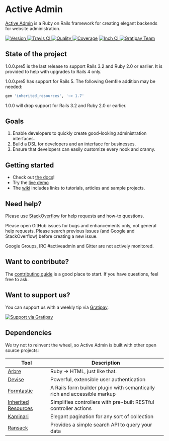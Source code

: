 # Active Admin

[Active Admin](https://www.activeadmin.info) is a Ruby on Rails framework for creating elegant backends for website administration.

[![Version         ](http://img.shields.io/gem/v/activeadmin.svg)                               ](https://rubygems.org/gems/activeadmin)
[![Travis CI       ](http://img.shields.io/travis/activeadmin/activeadmin/master.svg)           ](https://travis-ci.org/activeadmin/activeadmin)
[![Quality         ](http://img.shields.io/codeclimate/github/activeadmin/activeadmin.svg)      ](https://codeclimate.com/github/activeadmin/activeadmin)
[![Coverage        ](https://codecov.io/gh/activeadmin/activeadmin/branch/master/graph/badge.svg)](https://codecov.io/gh/activeadmin/activeadmin)
[![Inch CI         ](http://inch-ci.org/github/activeadmin/activeadmin.svg?branch=master)       ](http://inch-ci.org/github/activeadmin/activeadmin)
[![Gratipay Team   ](https://img.shields.io/gratipay/team/Active-Admin.svg)](https://gratipay.com/Active-Admin/)

## State of the project

1.0.0.pre5 is the last release to support Rails 3.2 and Ruby 2.0 or earlier.
It is provided to help with upgrades to Rails 4 only.

1.0.0.pre5 has support for Rails 5. The following Gemfile addition may be needed:

```ruby
gem 'inherited_resources', '~> 1.7'
```

1.0.0 will drop support for Rails 3.2 and Ruby 2.0 or earlier.

## Goals

1. Enable developers to quickly create good-looking administration interfaces.
2. Build a DSL for developers and an interface for businesses.
3. Ensure that developers can easily customize every nook and cranny.

## Getting started

* Check out [the docs](http://activeadmin.info/0-installation.html)!
* Try the [live demo](http://demo.activeadmin.info/admin)
* The [wiki](https://github.com/activeadmin/activeadmin/wiki) includes links to tutorials, articles and sample projects.

## Need help?

Please use [StackOverflow](http://stackoverflow.com/questions/tagged/activeadmin) for
help requests and how-to questions.

Please open GitHub issues for bugs and enhancements only, not general help requests.
Please search previous issues (and Google and StackOverflow) before creating a new issue.

Google Groups, IRC #activeadmin and Gitter are not actively monitored.

## Want to contribute?

The [contributing guide](https://github.com/activeadmin/activeadmin/blob/master/CONTRIBUTING.md)
is a good place to start. If you have questions, feel free to ask.

## Want to support us?

You can support us with a weekly tip via [Gratipay](https://gratipay.com).

[![Support via Gratipay](https://cdn.rawgit.com/gratipay/gratipay-badge/2.1.3/dist/gratipay.png)](https://gratipay.com/Active-Admin)

## Dependencies

We try not to reinvent the wheel, so Active Admin is built with other open source projects:

Tool                  | Description
--------------------- | -----------
[Arbre]               | Ruby -> HTML, just like that.
[Devise]              | Powerful, extensible user authentication
[Formtastic]          | A Rails form builder plugin with semantically rich and accessible markup
[Inherited Resources] | Simplifies controllers with pre-built RESTful controller actions
[Kaminari]            | Elegant pagination for any sort of collection
[Ransack]             | Provides a simple search API to query your data

[Arbre]: https://github.com/activeadmin/arbre
[Devise]: https://github.com/plataformatec/devise
[Formtastic]: https://github.com/justinfrench/formtastic
[Inherited Resources]: https://github.com/activeadmin/inherited_resources
[Kaminari]: https://github.com/kaminari/kaminari
[Ransack]: https://github.com/activerecord-hackery/ransack
